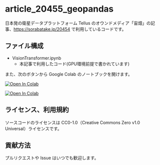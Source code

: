 # article_20455_geopandas

日本発の衛星データプラットフォーム Tellus のオウンドメディア「宙畑」の記事、https://sorabatake.jp/20454 で利用しているコードです。

## ファイル構成
- VisionTransformer.ipynb
  - 本記事で利用したコード(GPU環境前提で書かれています)

また、次のボタンから Google Colab のノートブックを開けます。

[![Open In Colab](https://colab.research.google.com/assets/colab-badge.svg)](https://colab.research.google.com/drive/1kFOtemy-GpLnp_XnkHCwptE_w0bi7MNI?usp=sharing)

[![Open In Colab](https://colab.research.google.com/assets/colab-badge.svg)](https://colab.research.google.com/drive/1gLvBL2SZOxvUsBHQsl-P5tSAuvSRU0FA?usp=sharing)

## ライセンス、利用規約
ソースコードのライセンスは CC0-1.0（Creative Commons Zero v1.0 Universal）ライセンスです。  

## 貢献方法
プルリクエストや Issue はいつでも歓迎します。
